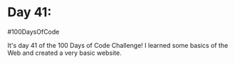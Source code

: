 # Day 41:
#100DaysOfCode

It's day 41 of the 100 Days of Code Challenge! I learned some basics of the Web and created a very basic website.